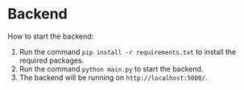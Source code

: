 # Backend

How to start the backend:

1. Run the command `pip install -r requirements.txt` to install the required packages.
2. Run the command `python main.py` to start the backend.
3. The backend will be running on `http://localhost:5000/`.
